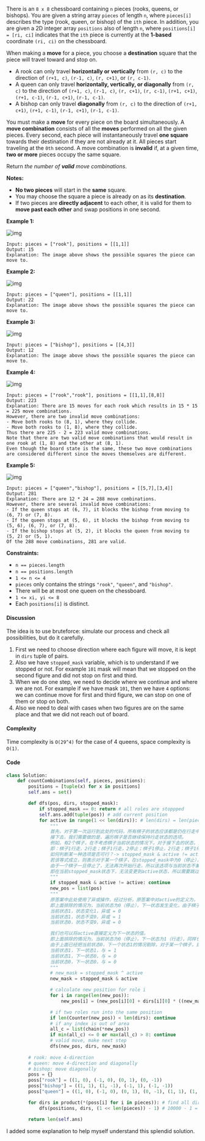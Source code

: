 There is an `8 x 8` chessboard containing `n` pieces (rooks, queens, or bishops). You are given a string array `pieces` of length `n`, where `pieces[i]` describes the type (rook, queen, or bishop) of the `ith` piece. In addition, you are given a 2D integer array `positions` also of length `n`, where `positions[i] = [ri, ci]` indicates that the `ith` piece is currently at the **1-based** coordinate `(ri, ci)` on the chessboard.

When making a **move** for a piece, you choose a **destination** square that the piece will travel toward and stop on.

- A rook can only travel **horizontally or vertically** from `(r, c)` to the direction of `(r+1, c)`, `(r-1, c)`, `(r, c+1)`, or `(r, c-1)`.
- A queen can only travel **horizontally, vertically, or diagonally** from `(r, c)` to the direction of `(r+1, c)`, `(r-1, c)`, `(r, c+1)`, `(r, c-1)`, `(r+1, c+1)`, `(r+1, c-1)`, `(r-1, c+1)`, `(r-1, c-1)`.
- A bishop can only travel **diagonally** from `(r, c)` to the direction of `(r+1, c+1)`, `(r+1, c-1)`, `(r-1, c+1)`, `(r-1, c-1)`.

You must make a **move** for every piece on the board simultaneously. A **move combination** consists of all the **moves** performed on all the given pieces. Every second, each piece will instantaneously travel **one square** towards their destination if they are not already at it. All pieces start traveling at the `0th` second. A move combination is **invalid** if, at a given time, **two or more** pieces occupy the same square.

Return *the number of **valid** move combinations*.

**Notes:**

- **No two pieces** will start in the **same** square.
- You may choose the square a piece is already on as its **destination**.
- If two pieces are **directly adjacent** to each other, it is valid for them to **move past each other** and swap positions in one second.

 

**Example 1:**

![img](https://assets.leetcode.com/uploads/2021/09/23/a1.png)

```
Input: pieces = ["rook"], positions = [[1,1]]
Output: 15
Explanation: The image above shows the possible squares the piece can move to.
```

**Example 2:**

![img](https://assets.leetcode.com/uploads/2021/09/23/a2.png)

```
Input: pieces = ["queen"], positions = [[1,1]]
Output: 22
Explanation: The image above shows the possible squares the piece can move to.
```

**Example 3:**

![img](https://assets.leetcode.com/uploads/2021/09/23/a3.png)

```
Input: pieces = ["bishop"], positions = [[4,3]]
Output: 12
Explanation: The image above shows the possible squares the piece can move to.
```

**Example 4:**

![img](https://assets.leetcode.com/uploads/2021/09/23/a4.png)

```
Input: pieces = ["rook","rook"], positions = [[1,1],[8,8]]
Output: 223
Explanation: There are 15 moves for each rook which results in 15 * 15 = 225 move combinations.
However, there are two invalid move combinations:
- Move both rooks to (8, 1), where they collide.
- Move both rooks to (1, 8), where they collide.
Thus there are 225 - 2 = 223 valid move combinations.
Note that there are two valid move combinations that would result in one rook at (1, 8) and the other at (8, 1).
Even though the board state is the same, these two move combinations are considered different since the moves themselves are different.
```

**Example 5:**

![img](https://assets.leetcode.com/uploads/2021/09/23/a5.png)

```
Input: pieces = ["queen","bishop"], positions = [[5,7],[3,4]]
Output: 281
Explanation: There are 12 * 24 = 288 move combinations.
However, there are several invalid move combinations:
- If the queen stops at (6, 7), it blocks the bishop from moving to (6, 7) or (7, 8).
- If the queen stops at (5, 6), it blocks the bishop from moving to (5, 6), (6, 7), or (7, 8).
- If the bishop stops at (5, 2), it blocks the queen from moving to (5, 2) or (5, 1).
Of the 288 move combinations, 281 are valid.
```

 

**Constraints:**

- `n == pieces.length`
- `n == positions.length`
- `1 <= n <= 4`
- `pieces` only contains the strings `"rook"`, `"queen"`, and `"bishop"`.
- There will be at most one queen on the chessboard.
- `1 <= xi, yi <= 8`
- Each `positions[i]` is distinct.



#### Discussion

The idea is to use bruteforce: simulate our process and check all possibilities, but do it carefully.

1. First we need to choose direction where each figure will move, it is kept in `dirs` tuple of pairs.
2. Also we have `stopped_mask` variable, which is to understand if we stopped or not. For example `101` mask will mean that we stopped on the second figure and did not stop on first and third.
3. When we do one step, we need to decide where we continue and where we are not. For example if we have mask `101`, then we have `4` options: we can continue move for first and third figure, we can stop on one of them or stop on both.
4. Also we need to deal with cases when two figures are on the same place and that we did not reach out of board.

#### Complexity

Time complexity is `O(29^4)` for the case of 4 queens, space complexity is `O(1)`.

#### Code

```python
class Solution:
    def countCombinations(self, pieces, positions):
        positions = [tuple(x) for x in positions]
        self.ans = set()

        def dfs(pos, dirs, stopped_mask):   
            if stopped_mask == 0: return # all roles are stoppped
            self.ans.add(tuple(pos)) # add current position
            for active in range(1 << len(dirs)): # len(dirs) = len(pieces) 有几个棋子就有几个行走方向
                """
                首先，对于第一次运行到此处的代码，所有棋子的状态应该都是仍在行走中，即stopped_mask全为1
                接下去，我们需要做的是，遍历棋子是否继续保持行走状态的选项。
                例如，有2个棋子，在不考虑棋子当前状态的情况下，对于接下去的状态，共有2**2 = 1<<2 = 4种可能性。
                即：棋子1行走，2行走；棋子1行走，2停止；棋子1停止，2行走；棋子1停止，2停止
                如何判断某一种选项是否可行？-> stopped_mask & active != active
                若该等式成立，则表示对于某一个棋子，在stopped_mask中为0（停止），而在active中为1（行走）
                由于一个棋子一旦停止了，无法再次开始行走，所以该选项与当前状态不兼容。
                即在当前stopped_mask状态下，无法变更到active状态，所以需要跳过该选项。
                """
                if stopped_mask & active != active: continue
                new_pos = list(pos)
                """
                原答案中此处使用了异或操作，经过分析，原答案中对active的定义为，下一个状态是否发生变化。
                即上面排除的情况为，当前状态为0（停止），下一状态发生变化，由于棋子停止后状态无法发生变化，故排除。
                当前状态1，状态变化1，异或 = 0 
                当前状态1，状态不变0，异或 = 1
                当前状态0，状态不变0，异或 = 0

                我们也可以将active直接定义为下一状态的值。
                即上面排除的情况为，当前状态为0（停止），下一状态为1（行走），同样也不符合要求。
                由于上面已经把当前状态0，下一个状态1的情况剔除，对于某一个棋子，目前还剩下以下三种情况：
                当前状态1，下一状态1，与 = 1 
                当前状态1，下一状态0，与 = 0
                当前状态0，下一状态0，与 = 0
                """
                # new_mask = stopped_mask ^ active
                new_mask = stopped_mask & active

                # calculate new position for role i
                for i in range(len(new_pos)):
                    new_pos[i] = (new_pos[i][0] + dirs[i][0] * ((new_mask >> i) & 1), new_pos[i][1] + dirs[i][1] * ((new_mask >> i) & 1))

                # if two roles run into the same position
                if len(Counter(new_pos)) < len(dirs): continue
                # if any index is out of area
                all_c = list(chain(*new_pos))
                if min(all_c) <= 0 or max(all_c) > 8: continue
                # valid move, make next step
                dfs(new_pos, dirs, new_mask)
		
        # rook: move 4-direction
        # queen: move 4-direction and diagonally
        # bishop: move diagonally
        poss = {}
        poss["rook"] = ((1, 0), (-1, 0), (0, 1), (0, -1))
        poss["bishop"] = ((1, 1), (1, -1), (-1, 1), (-1, -1))
        poss["queen"] = ((1, 0), (-1, 0), (0, 1), (0, -1), (1, 1), (1, -1), (-1, 1), (-1, -1))

        for dirs in product(*(poss[i] for i in pieces)): # find all dir combinations
            dfs(positions, dirs, (1 << len(pieces)) - 1) # 10000 - 1 = 1111

        return len(self.ans)
```

I added some explanation to help myself understand this splendid solution.

